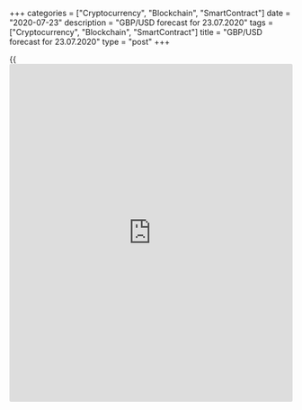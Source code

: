 +++
categories = ["Cryptocurrency", "Blockchain", "SmartContract"]
date = "2020-07-23"
description = "GBP/USD forecast for 23.07.2020"
tags = ["Cryptocurrency", "Blockchain", "SmartContract"]
title = "GBP/USD forecast for 23.07.2020"
type = "post"
+++

{{<iframe id="large-banner" src="https://www.bounty.group/#slide=2.0" width="100%" height="600" scrolling="no" style="border: 0px solid rgb(216, 221, 230); border-radius: 3px;">}}

July 23, 2020

July 23, 2020

GBP/USD forecast: Pound is on a thin iceDmitri Demidenko

## Fundamental Pound forecast for today

### It is very risky to buy the GBP/USD on the UK strong PMI data, but
it can yield a high profit in case of success

Sterling is a kind of allegory that proves the importance of distancing
during the pandemic. The UK has broken ties with all its partners. There
are disputes with the EU over Brexit, with China – over Hong Kong, with
the US - over the UK’s unwillingness to facilitate the access of the US
companies to the British agricultural market, with Russia - because of
its alleged interference in the referendum on Scotland independence.
Nonetheless, the [GBP/USD][1] is growing in price, which could prove
that the breakup of the political and economic ties has a positive
impact on the UK. It is a paradox? It may be, but the pound seems to
benefit from paradoxes.

The [EUR/USD][2] major growth drivers are the divergence in the economic
growth, the capital outflow from the USA into Europe, and the increase
in the euro’s share in the global central banks’ FX reserves. The pound,
however, doesn’t have such advantages. The German stock index [DAX30][3]
is about to enter the green area for the first time since the year’s
beginning, and the EuroStoxx 600 capitalization has been up from March’s
high by $3.5 trillion. The [FTS100][4], however, has been 17% down since
January. According to BofA Merrill Lynch, the UK is the least favorite
place in the world for asset managers. Scotiabank has found net short
speculative positions in only two currencies. The sterling is one of
them.

### U.K. stocks compared to the global stocks

![LiteForex: GBP/USD forecast for 23.07.2020][5]

 _Source: Bloomberg_

The UK economy is also weak. Its slow recovery trend gives a reason to
expect the BoE interest rate cut below zero and the expansion of the UK
QE. Great Britain could have received the EU funding as one of the most
affected by COVID-19 European countries, but Brexit has destroyed such
an opportunity. The country has to solve its economic problems without
any assistance.

### Forecasts of the UK GDP

![LiteForex: GBP/USD forecast for 23.07.2020][6]

 _Source: Bloomberg_

The major advantage of the [GBP/USD][1] bulls is the weak dollar, rather
than the strong pound. A small rise of the[ EUR/GBP][7] confuses me a
little. In my onion, it results from the hopes for a Brexit deal and the
realization of the market principles. When there is too much negative in
the market, any positive [news](https://www.letsplayfx.com/blog/forex-news-website/) bit can encourage the bears to exit the
shorts. If the UK PMI data are better than Bloomberg experts expect, the
sterling can well break through the June’s high versus the US dollar.

Boris Johnson is unwilling to make concessions in response to the EU’s
concessions on rights to fish, the supremacy of the European Court of
Justice, and state subsidy mechanisms. However, people familiar with the
matter say the UK Prime Minister is willing to strike a deal. If there
is no deal, it will be not just another blow to his reputation after the
denial of COVID-19, it will also increase the likelihood of another
referendum on Scotland's independence.

In my opinion, the hope for the Brexit deal concluded at the last moment
amid the greenback’s weakness can push the[ GBP/USD][1] up to1.29. The
risk of the fall will be rising with the pair’s growth. Therefore, one
could take a part of the profits from the pound longs entered at levels
$1.2535 and $1.255.

* * *

P.S. Did you like my article? Share it in social networks: it will be
the best “thank you" :)

Ask me questions and comment below. I’ll be glad to answer your
questions and give necessary explanations.

 **Useful links:**

  * I recommend trying to trade with a reliable broker [here][8]. The system allows you to trade by yourself or copy successful traders from all across the globe.
  * Use my promo-code BLOG for getting deposit bonus 50% on LiteForex platform. Just enter this code in the appropriate field while [depositing][9] your trading account.
  * Telegram channel with high-quality analytics, Forex reviews, training articles, and other useful things for traders <t.me/liteforex>

## Price chart of EURUSD in real time mode

![GBP/USD forecast: Pound is on a thin ice][10]

The content of this article reflects the author’s opinion and does not
necessarily reflect the official position of LiteForex. The material
published on this page is provided for informational purposes only and
should not be considered as the provision of investment advice for the
purposes of Directive 2004/39/EC.

Rate this article:

{{value}}

( {{count}} {{title}} )

   1. my.liteforex.com/trading/chart?symbol=GBPUSD&returnUrl=true
   2. my.liteforex.com/trading/chart?symbol=EURUSD&returnUrl=true
   3. my.liteforex.com/trading/chart?symbol=FDAX&returnUrl=true
   4. my.liteforex.com/trading/chart?symbol=FTSE&returnUrl=true
   5. cdn.liteforex.com/cache/uploads/blog_post/fundamental_analysis/stocks-uk-world-23-07-20.jpg?w=30&s=5b4edd498e2895e171bef2bb7ef5f383
   6. cdn.liteforex.com/cache/uploads/blog_post/fundamental_analysis/forecast-gdp-uk-23-07-20.jpg?w=30&s=10345f9f02a43b4061f773e7b933ab70
   7. my.liteforex.com/trading/chart?symbol=EURGBP&returnUrl=true
   8. my.liteforex.com/?category=analysts-opinions&slug=gbpusd-forecast-pound-is-on-a-thin-ice&openPopup=%2Fregistration%2Fpopup&utm_source=blog&utm_medium=article&utm_campaign=bonus
   9. my.liteforex.com/deposit/?category=analysts-opinions&slug=gbpusd-forecast-pound-is-on-a-thin-ice&promo_code=BLOG&utm_source=blog&utm_medium=article&utm_campaign=bonus
   10. cdn.liteforex.com/cache/uploads/blog_post/fundamental_analysis/liteforex-blog-gbpusd-23-07-20.jpg?q=75&w=1000&s=6a6315153091141997fad379b207a01d